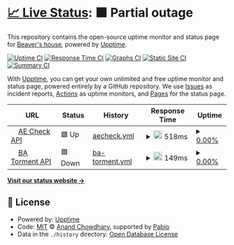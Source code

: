 # [📈 Live Status](https://status.haulrest.me): <!--live status--> **🟧 Partial outage**

This repository contains the open-source uptime monitor and status page for [Beaver's house](https://blog.haulrest.me/), powered by [Upptime](https://github.com/upptime/upptime).

[![Uptime CI](https://github.com/BeaverHouse/service-status/workflows/Uptime%20CI/badge.svg)](https://github.com/BeaverHouse/service-status/actions?query=workflow%3A%22Uptime+CI%22)
[![Response Time CI](https://github.com/BeaverHouse/service-status/workflows/Response%20Time%20CI/badge.svg)](https://github.com/BeaverHouse/service-status/actions?query=workflow%3A%22Response+Time+CI%22)
[![Graphs CI](https://github.com/BeaverHouse/service-status/workflows/Graphs%20CI/badge.svg)](https://github.com/BeaverHouse/service-status/actions?query=workflow%3A%22Graphs+CI%22)
[![Static Site CI](https://github.com/BeaverHouse/service-status/workflows/Static%20Site%20CI/badge.svg)](https://github.com/BeaverHouse/service-status/actions?query=workflow%3A%22Static+Site+CI%22)
[![Summary CI](https://github.com/BeaverHouse/service-status/workflows/Summary%20CI/badge.svg)](https://github.com/BeaverHouse/service-status/actions?query=workflow%3A%22Summary+CI%22)

With [Upptime](https://upptime.js.org), you can get your own unlimited and free uptime monitor and status page, powered entirely by a GitHub repository. We use [Issues](https://github.com/BeaverHouse/service-status/issues) as incident reports, [Actions](https://github.com/BeaverHouse/service-status/actions) as uptime monitors, and [Pages](https://status.haulrest.me) for the status page.

<!--start: status pages-->
<!-- This summary is generated by Upptime (https://github.com/upptime/upptime) -->
<!-- Do not edit this manually, your changes will be overwritten -->
<!-- prettier-ignore -->
| URL | Status | History | Response Time | Uptime |
| --- | ------ | ------- | ------------- | ------ |
| <img alt="" src="https://icons.duckduckgo.com/ip3/v1.api.haulrest.me.ico" height="13"> [AE Check API](https://v1.api.haulrest.me/aecheck/docs) | 🟩 Up | [aecheck.yml](https://github.com/BeaverHouse/service-status/commits/HEAD/history/aecheck.yml) | <details><summary><img alt="Response time graph" src="./graphs/aecheck/response-time-week.png" height="20"> 518ms</summary><br><a href="https://status.haulrest.me/history/aecheck"><img alt="Response time 826" src="https://img.shields.io/endpoint?url=https%3A%2F%2Fraw.githubusercontent.com%2FBeaverHouse%2Fservice-status%2FHEAD%2Fapi%2Faecheck%2Fresponse-time.json"></a><br><a href="https://status.haulrest.me/history/aecheck"><img alt="24-hour response time 428" src="https://img.shields.io/endpoint?url=https%3A%2F%2Fraw.githubusercontent.com%2FBeaverHouse%2Fservice-status%2FHEAD%2Fapi%2Faecheck%2Fresponse-time-day.json"></a><br><a href="https://status.haulrest.me/history/aecheck"><img alt="7-day response time 518" src="https://img.shields.io/endpoint?url=https%3A%2F%2Fraw.githubusercontent.com%2FBeaverHouse%2Fservice-status%2FHEAD%2Fapi%2Faecheck%2Fresponse-time-week.json"></a><br><a href="https://status.haulrest.me/history/aecheck"><img alt="30-day response time 609" src="https://img.shields.io/endpoint?url=https%3A%2F%2Fraw.githubusercontent.com%2FBeaverHouse%2Fservice-status%2FHEAD%2Fapi%2Faecheck%2Fresponse-time-month.json"></a><br><a href="https://status.haulrest.me/history/aecheck"><img alt="1-year response time 826" src="https://img.shields.io/endpoint?url=https%3A%2F%2Fraw.githubusercontent.com%2FBeaverHouse%2Fservice-status%2FHEAD%2Fapi%2Faecheck%2Fresponse-time-year.json"></a></details> | <details><summary><a href="https://status.haulrest.me/history/aecheck">0.00%</a></summary><a href="https://status.haulrest.me/history/aecheck"><img alt="All-time uptime 58.10%" src="https://img.shields.io/endpoint?url=https%3A%2F%2Fraw.githubusercontent.com%2FBeaverHouse%2Fservice-status%2FHEAD%2Fapi%2Faecheck%2Fuptime.json"></a><br><a href="https://status.haulrest.me/history/aecheck"><img alt="24-hour uptime 0.00%" src="https://img.shields.io/endpoint?url=https%3A%2F%2Fraw.githubusercontent.com%2FBeaverHouse%2Fservice-status%2FHEAD%2Fapi%2Faecheck%2Fuptime-day.json"></a><br><a href="https://status.haulrest.me/history/aecheck"><img alt="7-day uptime 0.00%" src="https://img.shields.io/endpoint?url=https%3A%2F%2Fraw.githubusercontent.com%2FBeaverHouse%2Fservice-status%2FHEAD%2Fapi%2Faecheck%2Fuptime-week.json"></a><br><a href="https://status.haulrest.me/history/aecheck"><img alt="30-day uptime 17.08%" src="https://img.shields.io/endpoint?url=https%3A%2F%2Fraw.githubusercontent.com%2FBeaverHouse%2Fservice-status%2FHEAD%2Fapi%2Faecheck%2Fuptime-month.json"></a><br><a href="https://status.haulrest.me/history/aecheck"><img alt="1-year uptime 58.10%" src="https://img.shields.io/endpoint?url=https%3A%2F%2Fraw.githubusercontent.com%2FBeaverHouse%2Fservice-status%2FHEAD%2Fapi%2Faecheck%2Fuptime-year.json"></a></details>
| <img alt="" src="https://icons.duckduckgo.com/ip3/v1.api.haulrest.me.ico" height="13"> [BA Torment API](https://v1.api.haulrest.me/ba-torment/) | 🟥 Down | [ba-torment.yml](https://github.com/BeaverHouse/service-status/commits/HEAD/history/ba-torment.yml) | <details><summary><img alt="Response time graph" src="./graphs/ba-torment/response-time-week.png" height="20"> 149ms</summary><br><a href="https://status.haulrest.me/history/ba-torment"><img alt="Response time 191" src="https://img.shields.io/endpoint?url=https%3A%2F%2Fraw.githubusercontent.com%2FBeaverHouse%2Fservice-status%2FHEAD%2Fapi%2Fba-torment%2Fresponse-time.json"></a><br><a href="https://status.haulrest.me/history/ba-torment"><img alt="24-hour response time 131" src="https://img.shields.io/endpoint?url=https%3A%2F%2Fraw.githubusercontent.com%2FBeaverHouse%2Fservice-status%2FHEAD%2Fapi%2Fba-torment%2Fresponse-time-day.json"></a><br><a href="https://status.haulrest.me/history/ba-torment"><img alt="7-day response time 149" src="https://img.shields.io/endpoint?url=https%3A%2F%2Fraw.githubusercontent.com%2FBeaverHouse%2Fservice-status%2FHEAD%2Fapi%2Fba-torment%2Fresponse-time-week.json"></a><br><a href="https://status.haulrest.me/history/ba-torment"><img alt="30-day response time 159" src="https://img.shields.io/endpoint?url=https%3A%2F%2Fraw.githubusercontent.com%2FBeaverHouse%2Fservice-status%2FHEAD%2Fapi%2Fba-torment%2Fresponse-time-month.json"></a><br><a href="https://status.haulrest.me/history/ba-torment"><img alt="1-year response time 191" src="https://img.shields.io/endpoint?url=https%3A%2F%2Fraw.githubusercontent.com%2FBeaverHouse%2Fservice-status%2FHEAD%2Fapi%2Fba-torment%2Fresponse-time-year.json"></a></details> | <details><summary><a href="https://status.haulrest.me/history/ba-torment">0.00%</a></summary><a href="https://status.haulrest.me/history/ba-torment"><img alt="All-time uptime 42.05%" src="https://img.shields.io/endpoint?url=https%3A%2F%2Fraw.githubusercontent.com%2FBeaverHouse%2Fservice-status%2FHEAD%2Fapi%2Fba-torment%2Fuptime.json"></a><br><a href="https://status.haulrest.me/history/ba-torment"><img alt="24-hour uptime 0.00%" src="https://img.shields.io/endpoint?url=https%3A%2F%2Fraw.githubusercontent.com%2FBeaverHouse%2Fservice-status%2FHEAD%2Fapi%2Fba-torment%2Fuptime-day.json"></a><br><a href="https://status.haulrest.me/history/ba-torment"><img alt="7-day uptime 0.00%" src="https://img.shields.io/endpoint?url=https%3A%2F%2Fraw.githubusercontent.com%2FBeaverHouse%2Fservice-status%2FHEAD%2Fapi%2Fba-torment%2Fuptime-week.json"></a><br><a href="https://status.haulrest.me/history/ba-torment"><img alt="30-day uptime 0.00%" src="https://img.shields.io/endpoint?url=https%3A%2F%2Fraw.githubusercontent.com%2FBeaverHouse%2Fservice-status%2FHEAD%2Fapi%2Fba-torment%2Fuptime-month.json"></a><br><a href="https://status.haulrest.me/history/ba-torment"><img alt="1-year uptime 42.05%" src="https://img.shields.io/endpoint?url=https%3A%2F%2Fraw.githubusercontent.com%2FBeaverHouse%2Fservice-status%2FHEAD%2Fapi%2Fba-torment%2Fuptime-year.json"></a></details>

<!--end: status pages-->

[**Visit our status website →**](https://status.haulrest.me)

## 📄 License

- Powered by: [Upptime](https://github.com/upptime/upptime)
- Code: [MIT](./LICENSE) © [Anand Chowdhary](https://anandchowdhary.com), supported by [Pabio](https://pabio.com)
- Data in the `./history` directory: [Open Database License](https://opendatacommons.org/licenses/odbl/1-0/)
